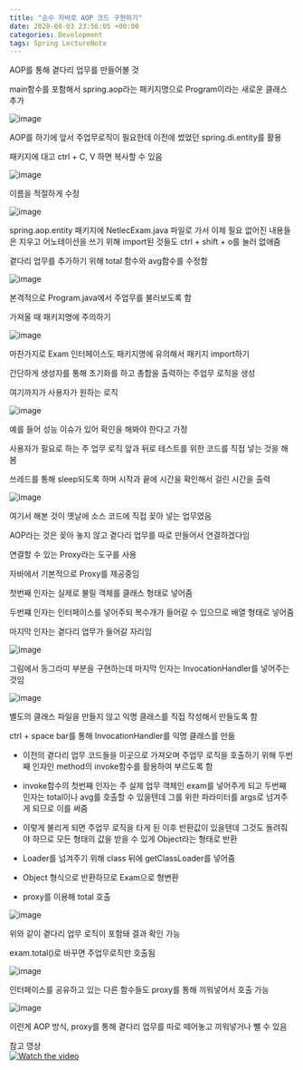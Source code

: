 ```yaml
---
title: "순수 자바로 AOP 코드 구현하기"
date: 2020-08-03 23:56:05 +00:00
categories: Development
tags: Spring LectureNote
---
```


AOP를 통해 곁다리 업무를 만들어볼 것

main함수를 포함해서 spring.aop라는 패키지명으로 Program이라는 새로운 클래스 추가

![image](https://user-images.githubusercontent.com/24868649/89304487-72608780-d6a8-11ea-9ed3-70eefbd2c8c3.png)

AOP를 하기에 앞서 주업무로직이 필요한데 이전에 썼었던 spring.di.entity를 활용

패키지에 대고 ctrl + C, V 하면 복사할 수 있음

![image](https://user-images.githubusercontent.com/24868649/89306340-b2c10500-d6aa-11ea-9993-2aa4fb607a0a.png)

이름을 적절하게 수정

![image](https://user-images.githubusercontent.com/24868649/89307693-55c64e80-d6ac-11ea-9e64-a78b579a7e60.png)

spring.aop.entity 패키지에 NetlecExam.java 파일로 가서 이제 필요 없어진 내용들은 지우고 어노테이션을 쓰기 위해 import된 것들도 ctrl + shift + o를 눌러 없애줌

곁다리 업무를 추가하기 위해 total 함수와 avg함수를 수정함

![image](https://user-images.githubusercontent.com/24868649/89307718-5eb72000-d6ac-11ea-9b6c-9a24c226bf96.png)

본격적으로 Program.java에서 주업무를 불러보도록 함

가져올 때 패키지명에 주의하기

![image](https://user-images.githubusercontent.com/24868649/89307750-68408800-d6ac-11ea-81ac-23de8eae4615.png)

마찬가지로 Exam 인터페이스도 패키지명에 유의해서 패키지 import하기

간단하게 생성자를 통해 초기화를 하고 총합을 출력하는 주업무 로직을 생성

여기까지가 사용자가 원하는 로직

![image](https://user-images.githubusercontent.com/24868649/89307793-7393b380-d6ac-11ea-8109-2b7109681f5a.png)

예를 들어 성능 이슈가 있어 확인을 해봐야 한다고 가정

사용자가 필요로 하는 주 업무 로직 앞과 뒤로 테스트를 위한 코드를 직접 넣는 것을 해봄

쓰레드를 통해 sleep되도록 하며 시작과 끝에 시간을 확인해서 걸린 시간을 출력

![image](https://user-images.githubusercontent.com/24868649/89307968-ac338d00-d6ac-11ea-8774-65ccc75527b0.png)

여기서 해본 것이 옛날에 소스 코드에 직접 꽂아 넣는 업무였음

AOP라는 것은 꽂아 놓지 않고 곁다리 업무를 따로 만들어서 연결하겠다임

연결할 수 있는 Proxy라는 도구를 사용

자바에서 기본적으로 Proxy를 제공중임

첫번째 인자는 실제로 불릴 객체를 클래스 형태로 넣어줌

두번쨰 인자는 인터페이스를 넣어주되 복수개가 들어갈 수 있으므로 배열 형태로 넣어줌

마지막 인자는 곁다리 업무가 들어갈 자리임

![image](https://user-images.githubusercontent.com/24868649/89308006-b5bcf500-d6ac-11ea-8ff8-709baa55f1e6.png)

그림에서 동그라미 부분을 구현하는데 마지막 인자는 InvocationHandler를 넣어주는 것임

![image](https://user-images.githubusercontent.com/24868649/89308016-ba81a900-d6ac-11ea-98ff-1c1f2e72cfa6.png)

별도의 클래스 파일을 만들지 않고 익명 클래스를 직접 작성해서 만들도록 함

ctrl + space bar를 통해 InvocationHandler를 익명 클래스를 만듦

- 이전의 곁다리 업무 코드들을 이곳으로 가져오며 주업무 로직을 호출하기 위해 두번째 인자인 method의 invoke함수를 활용하여 부르도록 함

- invoke함수의 첫번째 인자는 주 실제 업무 객체인 exam를 넣어주게 되고 두번째 인자는 total이나 avg를 호출할 수 있을텐데 그를 위한 파라미터를 args로 넘겨주게 되므로 이를 써줌

- 이렇게 불리게 되면 주업무 로직을 타게 된 이후 반환값이 있을텐데 그것도 돌려줘야 하므로 모든 형태의 값을 받을 수 있게 Object라는 형태로 반환

- Loader를 넘겨주기 위해 class 뒤에 getClassLoader를 넣어줌

- Object 형식으로 반환하므로 Exam으로 형변환

- proxy를 이용해 total 호출

![image](https://user-images.githubusercontent.com/24868649/89308050-c7060180-d6ac-11ea-97c6-cee50310c476.png)

위와 같이 곁다리 업무 로직이 포함돼 결과 확인 가능

exam.total()로 바꾸면 주업무로직만 호출됨

![image](https://user-images.githubusercontent.com/24868649/89308073-cc634c00-d6ac-11ea-8f53-ce3d3deb9744.png)

인터페이스를 공유하고 있는 다른 함수들도 proxy를 통해 끼워넣어서 호출 가능

![image](https://user-images.githubusercontent.com/24868649/89308085-cff6d300-d6ac-11ea-9db2-faf6b4e70c7c.png)

이런게 AOP 방식, proxy를 통해 곁다리 업무를 따로 떼어놓고 끼워넣거나 뺄 수 있음

참고 영상  
[![Watch the video](https://img.youtube.com/vi/pr2dwdf_03k/hqdefault.jpg)](https://youtu.be/pr2dwdf_03k)
